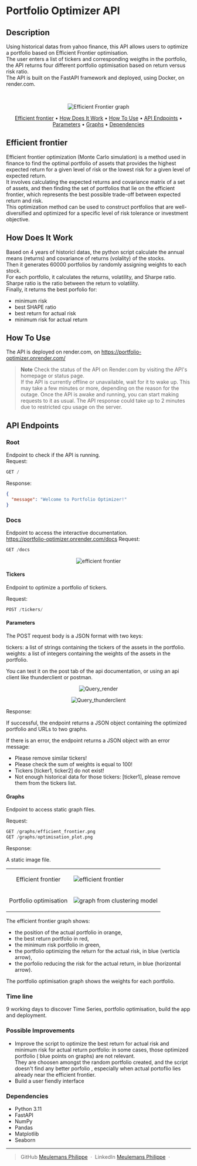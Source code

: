 # Portfolio Optimizer API

## Description  

Using historical datas from yahoo finance,
this API allows users to optimize a portfolio based on Efficient Frontier optimisation.  
The user enters a list of tickers and corresponding weigths in the portfolio, the API returns four different portfolio optimisation based on return versus risk ratio.  
The API is built on the FastAPI framework and deployed, using Docker, on render.com.

<br/>
<p align="center">
    <img src="./datas/efficient_frontier.png"
         alt="Efficient Frontier graph">
</p>

<p align="center">
  <a href="#Efficient-frontier">Efficient frontier</a> •
  <a href="#How-Does-It-Work">How Does It Work</a> •
  <a href="#how-to-use">How To Use</a> •
  <a href="#API-Endpoints">API Endpoints</a> •
  <a href="#Parameters">Parameters</a> •
  <a href="#Graphs">Graphs</a> •
  <a href="#Dependencies ">Dependencies </a>
</p>

## Efficient frontier

Efficient frontier optimization (Monte Carlo simulation) is a method used in finance to find the optimal portfolio of assets that provides the highest expected return for a given level of risk or the lowest risk for a given level of expected return.  
It involves calculating the expected returns and covariance matrix of a set of assets, and then finding the set of portfolios that lie on the efficient frontier, which represents the best possible trade-off between expected return and risk.  
This optimization method can be used to construct portfolios that are well-diversified and optimized for a specific level of risk tolerance or investment objective.
 
## How Does It Work  

Based on 4 years of historicl datas, the python script calculate the annual means (returns) and covariance of returns (volality) of the stocks.   
Then it generates 60000 portfolios by randomly assigning weights to each stock.  
For each portfolio, it calculates the returns, volatility, and Sharpe ratio.  
Sharpe ratio is the ratio between the return to volatility.  
Finally, it returns the best porfolio for:
- minimum risk
- best SHAPE ratio
- best return for actual risk
- minimum risk for actual return

## How To Use
The API is deployed on render.com, on <a href="https://portfolio-optimizer.onrender.com/">https://portfolio-optimizer.onrender.com/</a> 
  > **Note**
  > Check the status of the API on Render.com by visiting the API's homepage or status page.  
If the API is currently offline or unavailable, wait for it to wake up.
This may take a few minutes or more, depending on the reason for the outage.
Once the API is awake and running, you can start making requests to it as usual.
The API response could take up to 2 minutes due to restricted cpu usage on the server.

## API Endpoints  
### Root  
Endpoint to check if the API is running.  
Request:

```sql
GET /
```

Response:

```json
{
  "message": "Welcome to Portfolio Optimizer!"
}
```
### Docs
Endpoint to access the interactive documentation.  
<a href="https://portfolio-optimizer.onrender.com/docs">https://portfolio-optimizer.onrender.com/docs</a> 
Request:

```sql
GET /docs
```

<p align="center">
<img src=".\datas\fast_api.png" alt="efficient frontier" align="center" heigth=200px width=auto> 
</p>

#### Tickers 

Endpoint to optimize a portfolio of tickers.

Request:

```sql
POST /tickers/
```

#### Parameters

The POST request body is a JSON format with two keys:  

tickers: a list of strings containing the tickers of the assets in the portfolio.  
weights: a list of integers containing the weights of the assets in the portfolio.  

You can test it on the post tab of the api documentation, or using an api client like thunderclient or postman.

<p align="center" width=200px>
<img src=".\datas\query_render.png" alt="Query_render" align="center"> 

</p>
<p align="center">
<img src=".\datas\thunderclient.png" alt="Query_thunderclient" align="center"> 
</p>

Response:

If successful, the endpoint returns a JSON object containing the optimized portfolio and URLs to two graphs.




If there is an error, the endpoint returns a JSON object with an error message:

- Please remove similar tickers!  
- Please check the sum of weights is equal to 100!  
- Tickers [ticker1, ticker2] do not exist!  
- Not enough historical data for those tickers: [ticker1], please remove them from the tickers list.  

#### Graphs

Endpoint to access static graph files.

Request:

```sql
GET /graphs/efficient_frontier.png
GET /graphs/optimisation_plot.png
```

Response:

A static image file.
<table border="0">
 <tr>
    <td><p style="font-size:1em" align="center">Efficient frontier</b></td>
    <td><img src=".\datas\efficient_frontier.png" alt="efficient frontier" align="center"></td>
 </tr>
 <tr>
    <td><p style="font-size:1em" align="center">Portfolio optimisation</b></td>
    <td><img src=".\datas\optimisation_plot.png" alt="graph from clustering model" align="center"></td>
 </tr>
</table>

The efficient frontier graph shows:  

- the position of the actual portfolio in orange,  
- the best return portfolio in red,  
- the minimum risk portfolio in green,  
- the portfolio optimizing the return for the actual risk, in blue (verticla arrow),  
- the porfolio reducing the risk for the actual return, in blue (horizontal arrow).  

The portfolio optimisation graph shows the weights for each portfolio.  

### Time line

9 working days to discover Time Series, portfolio optimisation, build the app and deployment.
### Possible Improvements

- Improve the script to optimize the best return for actual risk and minimum risk for actual return portfolio:
  in some cases, those optimized portfolio ( blue points on graphs) are not relevant.  
  They are choosen amongst the random portfolio created, and the script doesn't find any better porfolio , especially when actual portoflio lies already near the efficient frontier.
- Build a user fiendly interface
### Dependencies  

- Python 3.11  
- FastAPI  
- NumPy  
- Pandas  
- Matplotlib
- Seaborn

---

> GitHub  [Meulemans Philippe](https://github.com/Laverdure77) &nbsp;&middot;&nbsp;
> LinkedIn  [Meulemans Philippe](https://www.linkedin.com/in/meulemans-philippe/) &nbsp;&middot;&nbsp;

